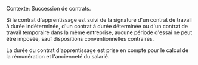 Contexte: Succession de contrats.

Si le contrat d'apprentissage est suivi de la signature d'un contrat de travail à durée indéterminée, d'un contrat à durée déterminée ou d'un contrat de travail temporaire dans la même entreprise, aucune période d'essai ne peut être imposée, sauf dispositions conventionnelles contraires.

La durée du contrat d'apprentissage est prise en compte pour le calcul de la rémunération et l'ancienneté du salarié.
